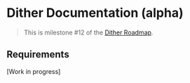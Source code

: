 # Dither Documentation (alpha)

> This is milestone #12 of the [Dither Roadmap](./roadmap.md).

## Requirements

[Work in progress]
